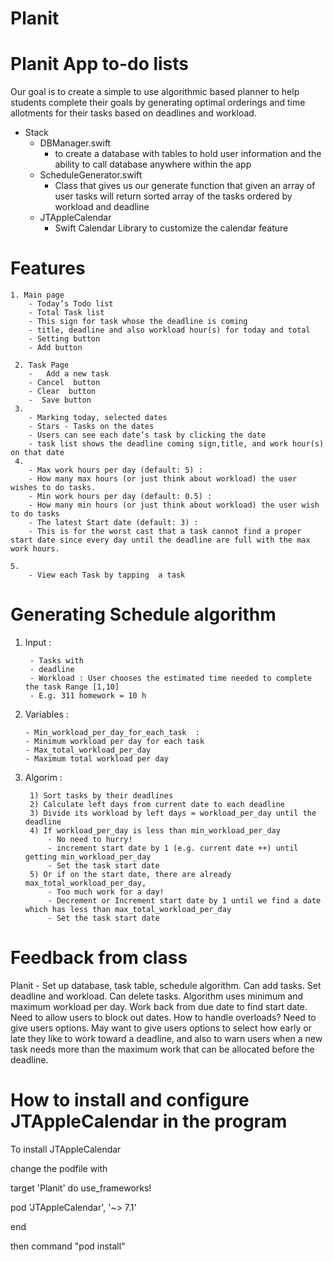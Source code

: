 # Planit

# Planit App to-do lists

Our goal is to create a simple to use algorithmic based planner to help students complete their goals by generating optimal orderings and time allotments for their tasks based on deadlines and workload.

- Stack 
  - DBManager.swift 
    -    to create a database with tables to hold user information and the ability to call database anywhere within the app
  - ScheduleGenerator.swift
    -  Class that gives us our generate function that given an array of user tasks will return sorted array of the tasks ordered by workload and deadline
  - JTAppleCalendar 
    -    Swift Calendar Library to customize the calendar feature 

# Features 
    1. Main page 
        - Today’s Todo list
        - Total Task list
        - This sign for task whose the deadline is coming 
        - title, deadline and also workload hour(s) for today and total 
        - Setting button
        - Add button 
        
     2. Task Page 
        -   Add a new task 
        - Cancel  button
        - Clear  button 
        -  Save button
     3. 
        - Marking today, selected dates
        - Stars - Tasks on the dates
        - Users can see each date’s task by clicking the date 
        - task list shows the deadline coming sign,title, and work hour(s) on that date
     4. 
        - Max work hours per day (default: 5) :
        - How many max hours (or just think about workload) the user wishes to do tasks.
        - Min work hours per day (default: 0.5) :
        - How many min hours (or just think about workload) the user wish to do tasks 
        - The latest Start date (default: 3) :
        - This is for the worst cast that a task cannot find a proper start date since every day until the deadline are full with the max   work hours.
        
    5. 
        - View each Task by tapping  a task

        
# Generating Schedule algorithm 
1. Input : 

        - Tasks with
        - deadline  
        - Workload : User chooses the estimated time needed to complete the task Range [1,10] 
        - E.g. 311 homework = 10 h

2. Variables : 

       - Min_workload_per_day_for_each_task  :
       - Minimum workload per day for each task 
       - Max_total_workload_per_day 
       - Maximum total workload per day 

3. Algorim :

        1) Sort tasks by their deadlines
        2) Calculate left days from current date to each deadline 
        3) Divide its workload by left days = workload_per_day until the deadline 
        4) If workload_per_day is less than min_workload_per_day
            - No need to hurry!
            - increment start date by 1 (e.g. current date ++) until getting min_workload_per_day
            - Set the task start date 
        5) Or if on the start date, there are already max_total_workload_per_day, 
            - Too much work for a day!
            - Decrement or Increment start date by 1 until we find a date which has less than max_total_workload_per_day
            - Set the task start date 



# Feedback from class
Planit - Set up database, task table, schedule algorithm. Can add
tasks. Set deadline and workload. Can delete tasks. Algorithm uses minimum and maximum
workload per day. Work back from due date to find start date. Need to allow users to block out
dates. How to handle overloads? Need to give users options. May want to give users options
to select how early or late they like to work toward a deadline, and also to warn users when a
new task needs more than the maximum work that can be allocated before the deadline.


# How to install and configure JTAppleCalendar in the program
To install JTAppleCalendar 

change the podfile with 


target 'Planit' do
  use_frameworks!

  pod 'JTAppleCalendar', '~> 7.1'

end

then command "pod install"





